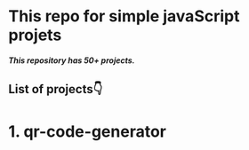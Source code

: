 # This repo for simple javaScript projets

##### This repository has 50+ projects.

## List of projects👇

# 1. qr-code-generator  

